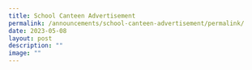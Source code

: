 ```yaml
---
title: School Canteen Advertisement
permalink: /announcements/school-canteen-advertisement/permalink/
date: 2023-05-08
layout: post
description: ""
image: ""
---
```

